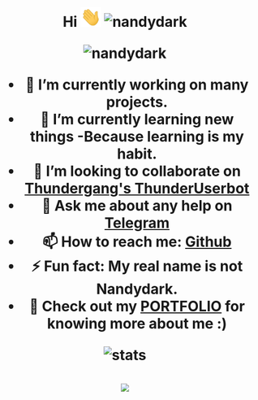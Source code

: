 <h1 align="middle">Hi <img src="https://raw.githubusercontent.com/ABSphreak/ABSphreak/master/gifs/Hi.gif" width="40px" />
 <img src="https://user-images.githubusercontent.com/58636468/94239832-0411a600-ff30-11ea-9bac-25ec638b43a3.gif" alt="nandydark"</h1>
 

<p align="center"> <img src="https://avatars1.githubusercontent.com/u/58636468?s=460&u=c4a0745b770dd5946a7f895d7ab3543536414cd0&v=4" alt="nandydark"/p>

- 🔭 I’m currently working on many projects.
- 🌱 I’m currently learning new things -Because learning is my habit.
- 👯 I’m looking to collaborate on [Thundergang's ThunderUserbot](https://github.com/Thundergang/thunderuserbot)
- 💬 Ask me about any help on [Telegram](https://t.me/nandydark)
- 📫 How to reach me: [Github](https://github.com/nandydark)
- ⚡ Fun fact: My real name is not Nandydark.
- 🖤 Check out my [PORTFOLIO](https://nandydark.github.io/) for knowing more about me :)
<img align="centre" src="https://github-readme-stats.vercel.app/api?username=nandydark&show_icons=true&theme=radical&include_all_commits=true&count_private=true" alt="stats" />








<p align="center">
  <a href="https://github.com/nandydark">
    <img src="https://github-readme-stats.vercel.app/api/top-langs/?username=nandydark&layout=compact&theme=radical&card_width=800" />
  </a>
 


